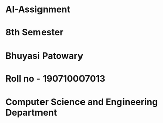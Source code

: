 # AI-Assignment
# 8th Semester
# Bhuyasi Patowary
# Roll no - 190710007013
# Computer Science and Engineering Department
